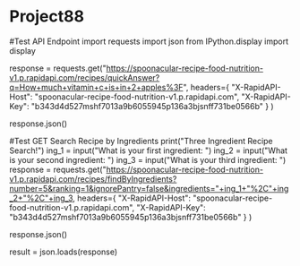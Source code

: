 # Project88

#Test API Endpoint
import requests
import json
from IPython.display import display


response = requests.get("https://spoonacular-recipe-food-nutrition-v1.p.rapidapi.com/recipes/quickAnswer?q=How+much+vitamin+c+is+in+2+apples%3F",
  headers={
    "X-RapidAPI-Host": "spoonacular-recipe-food-nutrition-v1.p.rapidapi.com",
    "X-RapidAPI-Key": "b343d4d527mshf7013a9b6055945p136a3bjsnff731be0566b"
  }
)

response.json()



#Test GET Search Recipe by Ingredients 
print("Three Ingredient Recipe Search!")
ing_1 = input("What is your first ingredient: ")
ing_2 = input("What is your second ingredient: ")
ing_3 = input("What is your third ingredient: ")
response = requests.get("https://spoonacular-recipe-food-nutrition-v1.p.rapidapi.com/recipes/findByIngredients?number=5&ranking=1&ignorePantry=false&ingredients="+ing_1+"%2C"+ing_2+"%2C"+ing_3,
  headers={
    "X-RapidAPI-Host": "spoonacular-recipe-food-nutrition-v1.p.rapidapi.com",
    "X-RapidAPI-Key": "b343d4d527mshf7013a9b6055945p136a3bjsnff731be0566b"
  }
)

response.json()

result = json.loads(response)
